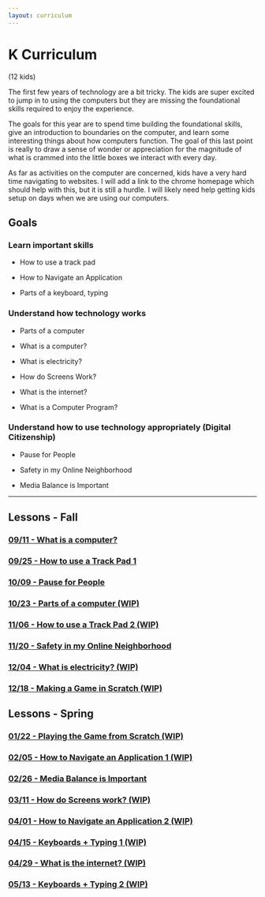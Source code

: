```yaml
---
layout: curriculum
---
```


# K Curriculum

(12 kids)

The first few years of technology are a bit tricky.  The kids are super excited to jump in to using the computers but they are missing the foundational skills required to enjoy the experience.  

The goals for this year are to spend time building the foundational skills, give an introduction to boundaries on the computer, and learn some interesting things about how computers function.  The goal of this last point is really to draw a sense of wonder or appreciation for the magnitude of what is crammed into the little boxes we interact with every day.

As far as activities on the computer are concerned, kids have a very hard time navigating to websites.  I will add a link to the chrome homepage which should help with this, but it is still a hurdle.  I will likely need help getting kids setup on days when we are using our computers.


## Goals

### Learn important skills

* How to use a track pad

* How to Navigate an Application

* Parts of a keyboard, typing

### Understand how technology works

* Parts of a computer

* What is a computer?

* What is electricity?

* How do Screens Work?

* What is the internet?

* What is a Computer Program?

### Understand how to use technology appropriately (Digital Citizenship)

* Pause for People 

* Safety in my Online Neighborhood

* Media Balance is Important

---

## Lessons - Fall

### [09/11 - What is a computer?](what_is_a_computer.md)

### [09/25 - How to use a Track Pad 1](how_to_use_a_track_pad_1.md)

### [10/09 - Pause for People](pause_for_people.md)

### [10/23 - Parts of a computer (WIP)](parts_of_a_computer.md)

### [11/06 - How to use a Track Pad 2 (WIP)](how_to_use_a_track_pad_2.md)

### [11/20 - Safety in my Online Neighborhood](safety_in_my_online_neighborhood.md)

### [12/04 - What is electricity? (WIP)](what_is_electricity.md)

### [12/18 - Making a Game in Scratch (WIP)](making_a_game_in_scratch.md)


## Lessons - Spring

### [01/22 - Playing the Game from Scratch (WIP)](playing_a_game_in_scratch.md)

### [02/05 - How to Navigate an Application 1 (WIP)](how_to_navigate_an_application_1.md)

### [02/26 - Media Balance is Important](media_balance_is_important.md)

### [03/11 - How do Screens work? (WIP)](how_do_screens_work.md)

### [04/01 - How to Navigate an Application 2 (WIP)](how_to_navigate_an_application_2.md)

### [04/15 - Keyboards + Typing 1 (WIP)](keyboards_and_typing_1.md)

### [04/29 - What is the internet? (WIP)](what_is_the_internet.md)

### [05/13 - Keyboards + Typing 2 (WIP)](keyboards_and_typing_2.md)
